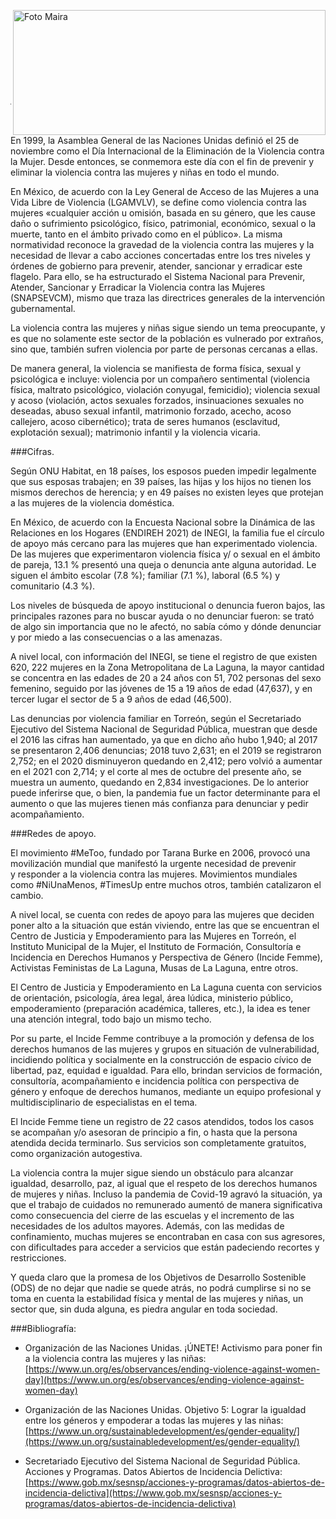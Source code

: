 <p>
   <a title="ir a Otras Publicaciones" href="http://www.trcimplan.gob.mx/autores/maira-ivonne-flores-reyes.html"><img class="img-responsive contenido-imagen" src="../imagenes/128/lic-maira-ivonne-flores-reyes-top5.png" align="right" alt="Foto Maira" width="500" height="200"></a>

</p>

</br></br></br></br></br></br></br></br>

---

En 1999, la Asamblea General de las Naciones Unidas definió el 25 de noviembre como el Día Internacional de la Eliminación de la Violencia contra la Mujer. Desde entonces, se conmemora este día con el fin de prevenir y eliminar la violencia contra las mujeres y niñas en todo el mundo.

En México, de acuerdo con la Ley General de Acceso de las Mujeres a una Vida Libre de Violencia (LGAMVLV), se define como violencia contra las mujeres «cualquier acción u omisión, basada en su género, que les cause daño o sufrimiento psicológico, físico, patrimonial, económico, sexual o la muerte, tanto en el ámbito privado como en el público». La misma normatividad reconoce la gravedad de la violencia contra las mujeres y la necesidad de llevar a cabo acciones concertadas entre los tres niveles y órdenes de gobierno para prevenir, atender, sancionar y erradicar este flagelo. Para ello, se ha estructurado el Sistema Nacional para Prevenir, Atender, Sancionar y Erradicar la Violencia contra las Mujeres (SNAPSEVCM), mismo que traza las directrices generales de la intervención gubernamental.

La violencia contra las mujeres y niñas sigue siendo un tema preocupante, y es que no solamente este sector de la población es vulnerado por extraños, sino que, también sufren violencia por parte de personas cercanas a ellas.

De manera general, la violencia se manifiesta de forma física, sexual y psicológica e incluye: violencia por un compañero sentimental (violencia física, maltrato psicológico, violación conyugal, femicidio); violencia sexual y acoso (violación, actos sexuales forzados, insinuaciones sexuales no deseadas, abuso sexual infantil, matrimonio forzado, acecho, acoso callejero, acoso cibernético); trata de seres humanos (esclavitud, explotación sexual); matrimonio infantil y la violencia vicaria.

###Cifras.

Según ONU Habitat, en 18 países, los esposos pueden impedir legalmente que sus esposas trabajen; en 39 países, las hijas y los hijos no tienen los mismos derechos de herencia; y en 49 países no existen leyes que protejan a las mujeres de la violencia doméstica.

En México, de acuerdo con la Encuesta Nacional sobre la Dinámica de las Relaciones en los Hogares (ENDIREH 2021) de INEGI, la familia fue el círculo de apoyo más cercano para las mujeres que han experimentado violencia. De las mujeres que experimentaron violencia física y/ o sexual en el ámbito de pareja, 13.1 % presentó una queja o denuncia ante alguna autoridad. Le siguen el ámbito escolar (7.8 %); familiar (7.1 %), laboral (6.5 %) y comunitario (4.3 %).

Los niveles de búsqueda de apoyo institucional o denuncia fueron bajos, las principales razones para no buscar ayuda o no denunciar fueron: se trató de algo sin importancia que no le afectó, no sabía cómo y dónde denunciar y por miedo a las consecuencias o a las amenazas.

A nivel local, con información del INEGI, se tiene el registro de que existen 620, 222 mujeres en la Zona Metropolitana de La Laguna, la mayor cantidad se concentra en las edades de 20 a 24 años con 51, 702 personas del sexo femenino, seguido por las jóvenes de 15 a 19 años de edad (47,637), y en tercer lugar el sector de 5 a 9 años de edad (46,500).

Las denuncias por violencia familiar en Torreón, según el Secretariado Ejecutivo del Sistema Nacional de Seguridad Pública, muestran que desde el 2016 las cifras han aumentado, ya que en dicho año hubo 1,940; al 2017 se presentaron 2,406 denuncias; 2018 tuvo 2,631; en el 2019 se registraron 2,752; en el 2020 disminuyeron quedando en 2,412; pero volvió a aumentar en el 2021 con 2,714; y el corte al mes de octubre del presente año, se muestra un aumento, quedando en 2,834 investigaciones. De lo anterior puede inferirse que, o bien, la pandemia fue un factor determinante para el aumento o que las mujeres tienen más confianza para denunciar y pedir acompañamiento.

###Redes de apoyo.

El movimiento #MeToo, fundado por Tarana Burke en 2006, provocó una movilización mundial que manifestó la urgente necesidad de prevenir y responder a la violencia contra las mujeres. Movimientos mundiales como #NiUnaMenos, #TimesUp entre muchos otros, también catalizaron el cambio.

A nivel local, se cuenta con redes de apoyo para las mujeres que deciden poner alto a la situación que están viviendo, entre las que se encuentran el Centro de Justicia y Empoderamiento para las Mujeres en Torreón, el Instituto Municipal de la Mujer, el Instituto de Formación, Consultoría e Incidencia en Derechos Humanos y Perspectiva de Género (Incide Femme), Activistas Feministas de La Laguna, Musas de La Laguna, entre otros.

El Centro de Justicia y Empoderamiento en La Laguna cuenta con servicios de orientación, psicología, área legal, área lúdica, ministerio público, empoderamiento (preparación académica, talleres, etc.), la idea es tener una atención integral, todo bajo un mismo techo.

Por su parte, el Incide Femme contribuye a la promoción y defensa de los derechos humanos de las mujeres y grupos en situación de vulnerabilidad, incidiendo política y socialmente en la construcción de espacio cívico de libertad, paz, equidad e igualdad. Para ello, brindan servicios de formación, consultoría, acompañamiento e incidencia política con perspectiva de género y enfoque de derechos humanos, mediante un equipo profesional y multidisciplinario de especialistas en el tema.

El Incide Femme tiene un registro de 22 casos atendidos, todos los casos se acompañan y/o asesoran de principio a fin, o hasta que la persona atendida decida terminarlo. Sus servicios son completamente gratuitos, como organización autogestiva.

La violencia contra la mujer sigue siendo un obstáculo para alcanzar igualdad, desarrollo, paz, al igual que el respeto de los derechos humanos de mujeres y niñas. Incluso la pandemia de Covid-19 agravó la situación, ya que el trabajo de cuidados no remunerado aumentó de manera significativa como consecuencia del cierre de las escuelas y el incremento de las necesidades de los adultos mayores. Además, con las medidas de confinamiento, muchas mujeres se encontraban en casa con sus agresores, con dificultades para acceder a servicios que están padeciendo recortes y restricciones.

Y queda claro que la promesa de los Objetivos de Desarrollo Sostenible (ODS) de no dejar que nadie se quede atrás, no podrá cumplirse si no se toma en cuenta la estabilidad física y mental de las mujeres y niñas, un sector que, sin duda alguna, es piedra angular en toda sociedad.




###Bibliografía:

- Organización de las Naciones Unidas. ¡ÚNETE! Activismo para poner fin
a la violencia contra las mujeres y las niñas:
[https://www.un.org/es/observances/ending-violence-against-women-day](https://www.un.org/es/observances/ending-violence-against-women-day)

- Organización de las Naciones Unidas. Objetivo 5: Lograr la igualdad entre los géneros y empoderar a todas las mujeres y las niñas:
[https://www.un.org/sustainabledevelopment/es/gender-equality/](https://www.un.org/sustainabledevelopment/es/gender-equality/)

- Secretariado Ejecutivo del Sistema Nacional de Seguridad Pública. Acciones y Programas. Datos Abiertos de Incidencia Delictiva:
[https://www.gob.mx/sesnsp/acciones-y-programas/datos-abiertos-de-incidencia-delictiva](https://www.gob.mx/sesnsp/acciones-y-programas/datos-abiertos-de-incidencia-delictiva)
